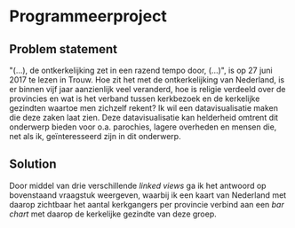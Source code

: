 # Programmeerproject

Problem statement
-----------------

"(...), de ontkerkelijking zet in een razend tempo door, (...)", is op 27 juni 2017 te lezen in Trouw. Hoe zit het met de ontkerkelijking van Nederland, is er binnen vijf jaar aanzienlijk veel veranderd, hoe is religie verdeeld over de provincies en wat is het verband tussen kerkbezoek en de kerkelijke gezindten waartoe men zichzelf rekent? Ik wil een datavisualisatie maken die deze zaken laat zien. Deze datavisualisatie kan helderheid omtrent dit onderwerp bieden voor o.a. parochies, lagere overheden en mensen die, net als ik, geïnteresseerd zijn in dit onderwerp. 

Solution
--------

Door middel van drie verschillende *linked views* ga ik het antwoord op bovenstaand vraagstuk weergeven, waarbij ik een kaart van Nederland met daarop zichtbaar het aantal kerkgangers per provincie verbind aan een *bar chart* met daarop de kerkelijke gezindte van deze groep. 
